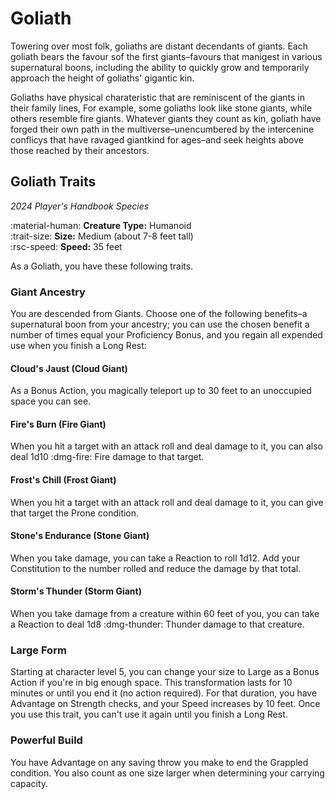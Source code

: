 # Goliath

Towering over most folk, goliaths are distant decendants of giants. Each goliath bears the favour sof the first giants–favours that manigest in various supernatural boons, including the ability to quickly grow and temporarily approach the height of goliaths' gigantic kin.

Goliaths have physical charateristic that are reminiscent of the giants in their family lines, For example, some goliaths look like stone giants, while others resemble fire giants. Whatever giants they count as kin, goliath have forged their own path in the multiverse–unencumbered by the intercenine conflicys that have ravaged giantkind for ages–and seek heights above those reached by their ancestors.

## Goliath Traits

*2024 Player's Handbook Species*

:material-human: **Creature Type:** Humanoid  
:trait-size: **Size:**  Medium (about 7-8 feet tall)  
:rsc-speed: **Speed:** 35 feet

As a Goliath, you have these following traits. 

### Giant Ancestry

You are descended from Giants. Choose one of the following benefits–a supernatural boon from your ancestry; you can use the chosen benefit a number of times equal your Proficiency Bonus, and you regain all expended use when you finish a Long Rest:

#### Cloud's Jaust (Cloud Giant)

As a Bonus Action, you magically teleport up to 30 feet to an unoccupied space you can see.

#### Fire's Burn (Fire Giant)

When you hit a target with an attack roll and deal damage to it, you can also deal 1d10 :dmg-fire: Fire damage to that target.

#### Frost's Chill (Frost Giant)

When you hit a target with an attack roll and deal damage to it, you can give that target the Prone condition.

#### Stone's Endurance (Stone Giant)

When you take damage, you can take a Reaction to roll 1d12. Add your Constitution to the number rolled and reduce the damage by that total.

#### Storm's Thunder (Storm Giant)

When you take damage from a creature within 60 feet of you, you can take a Reaction to deal 1d8 :dmg-thunder: Thunder damage to that creature.

### Large Form

Starting at character level 5, you can change your size to Large as a Bonus Action if you're in big enough space. This transformation lasts for 10 minutes or until you end it (no action required). For that duration, you have Advantage on Strength checks, and your Speed increases by 10 feet. Once you use this trait, you can't use it again until you finish a Long Rest.

### Powerful Build

You have Advantage on any saving throw you make to end the Grappled condition. You also count as one size larger when determining your carrying capacity.